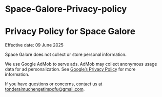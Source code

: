 # Space-Galore-Privacy-policy
# Privacy Policy for Space Galore

Effective date: 09 June 2025

Space Galore does not collect or store personal information.

We use Google AdMob to serve ads. AdMob may collect anonymous usage data for ad personalization. See [Google’s Privacy Policy](https://policies.google.com/privacy) for more information.

If you have questions or concerns, contact us at tonderaimuchengetimpofu@gmail.com.
